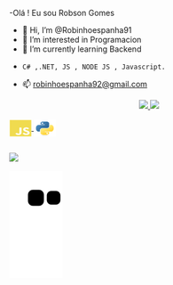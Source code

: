 -Olá ! Eu sou Robson Gomes 
-  👋 Hi, I’m @Robinhoespanha91
- 👀 I’m interested in Programacion 
- 🌱 I’m currently learning  Backend 
-     C# ,.NET, JS , NODE JS , Javascript.
- 📫   robinhoespanha92@gmail.com


<div align="center">
  <a href="https://github.com/Robinhoespanha91">
  <img height="180em" src="https://github-readme-stats.vercel.app/api?username=Robinhoespanha91&show_icons=true&theme=dracula&include_all_commits=true&count_private=true"/>
  <img height="180em" src="https://github-readme-stats.vercel.app/api/top-langs/?username=Robinhoespanha91&layout=compact&langs_count=7&theme=dracula"/>
</div>
   <div style="display: inline_block"><br>
  <img align="center" alt="Rafa-Js" height="30" width="40" src="https://raw.githubusercontent.com/devicons/devicon/master/icons/javascript/javascript-plain.svg">

  <img align="center" alt="Rafa-Python" height="30" width="40" src="https://raw.githubusercontent.com/devicons/devicon/master/icons/python/python-original.svg">
  

##  
  <div> 
     <a href="https://www.linkedin.com/in/robson-gomes-501b58168/" target="_blank"><img src="https://img.shields.io/badge/-LinkedIn-%230077B5?style=for-the-badge&logo=linkedin&logoColor=white" target="_blank"></a> 
    
     
   
 
 ![Snake animation](https://github.com/rafaballerini/rafaballerini/blob/output/github-contribution-grid-snake.svg)

